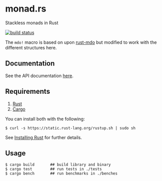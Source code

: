 # monad.rs

Stackless monads in Rust

[![build status](https://api.travis-ci.org/epsilonz/monad.rs.svg?branch=master)](https://travis-ci.org/epsilonz/monad.rs)

The `mdo!` macro is based on upon [rust-mdo](https://github.com/TeXitoi/rust-mdo) but modified to work with the different structures here.

## Documentation

See the API documentation [here](http://epsilonz.github.io/monad.rs/doc/monad/).

## Requirements

1.   [Rust](http://www.rust-lang.org/)
2.   [Cargo](http://crates.io/)

You can install both with the following:

```
$ curl -s https://static.rust-lang.org/rustup.sh | sudo sh
```

See [Installing Rust](http://doc.rust-lang.org/guide.html#installing-rust) for further details.

## Usage

```
$ cargo build       ## build library and binary
$ cargo test        ## run tests in ./tests
$ cargo bench       ## run benchmarks in ./benches
```
